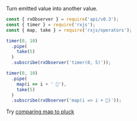 <!--
name:		
title:		map
pageTitle:	map — RxJS operator example + marble diagram
desc:		Turn emitted value into another value
docsUrl:	https://rxjs.dev/api/operators/map
-->

Turn emitted value into another value.  

```js
const { rxObserver } = require('api/v0.3');
const { timer } = require('rxjs');
const { map, take } = require('rxjs/operators');

timer(0, 10)
  .pipe(
    take(5)
  )
  .subscribe(rxObserver('timer(0, 5)'));

timer(0, 10)
  .pipe(
    map(i => i + ' 🦆'),
    take(5)
  )
  .subscribe(rxObserver('map(i => i + 🦆)'));

```


Try [comparing map to pluck](/rxjs/map-vs-pluck/)